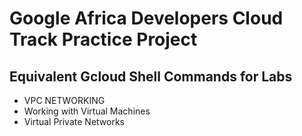 # Google Africa Developers Cloud Track Practice Project 

## Equivalent Gcloud Shell Commands for Labs 
 - VPC NETWORKING 
 - Working with Virtual Machines
 - Virtual Private Networks 

 